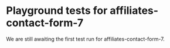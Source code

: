 # Playground tests for affiliates-contact-form-7
We are still awaiting the first test run for affiliates-contact-form-7.

